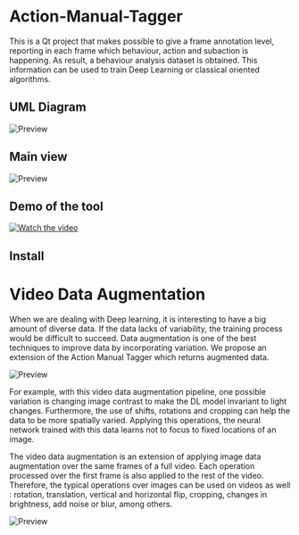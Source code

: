 # Action-Manual-Tagger
This is a Qt project that makes possible to give a frame annotation level, reporting in each frame which behaviour, action and subaction is happening. As result, a behaviour analysis dataset is obtained. This information can be used to train Deep Learning or classical oriented algorithms.

## UML Diagram

![Preview](https://github.com/danielallhoff/Action-Manual-Tagger/tree/master/raw_images/uml.png)

## Main view

![Preview](https://github.com/danielallhoff/Action-Manual-Tagger/tree/master/raw_images/interface.PNG)

## Demo of the tool
[![Watch the video](https://img.youtube.com/vi/6sgwJqkNpR4/0.jpg)](https://youtu.be/6sgwJqkNpR4)

## Install

# Video Data Augmentation
When we are dealing with Deep learning, it is interesting to have a big amount of diverse data. If the data lacks of variability, the training process would be difficult to succeed. Data augmentation is one of the best techniques to improve data by incorporating variation. We propose an extension of the Action Manual Tagger which returns augmented data. 

![Preview](https://github.com/danielallhoff/Action-Manual-Tagger/tree/master/raw_images/data_augmentation_operations.PNG)

For example, with this video data augmentation pipeline, one possible variation is changing image contrast to make the DL model invariant to light changes. Furthermore, the use of shifts, rotations and cropping can help the data to be more spatially varied. Applying this operations, the neural network trained with this data learns not to focus to fixed locations of an image.

The video data augmentation is an extension of applying image data augmentation over the same frames of a full video. Each operation processed over the first frame is also applied to  the rest of the video. Therefore, the typical operations over images can be used on videos as well : rotation, translation, vertical and horizontal flip, cropping, changes in brightness, add noise or blur, among others.

![Preview](https://github.com/danielallhoff/Action-Manual-Tagger/tree/master/raw_images/duplicate_frames.PNG)


